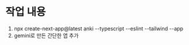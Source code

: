 # 작업 내용

1. npx create-next-app@latest anki --typescript --eslint --tailwind --app
2. gemini로 만든 간단한 앱 추가
